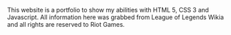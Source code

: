 This website is a portfolio to show my abilities with HTML 5, CSS 3 and Javascript.
All information here was grabbed from League of Legends Wikia and all rights are reserved to Riot Games.

